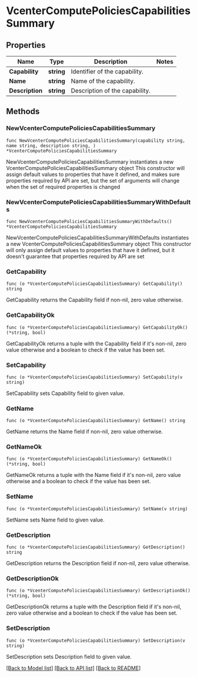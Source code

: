 # VcenterComputePoliciesCapabilitiesSummary

## Properties

Name | Type | Description | Notes
------------ | ------------- | ------------- | -------------
**Capability** | **string** | Identifier of the capability. | 
**Name** | **string** | Name of the capability. | 
**Description** | **string** | Description of the capability. | 

## Methods

### NewVcenterComputePoliciesCapabilitiesSummary

`func NewVcenterComputePoliciesCapabilitiesSummary(capability string, name string, description string, ) *VcenterComputePoliciesCapabilitiesSummary`

NewVcenterComputePoliciesCapabilitiesSummary instantiates a new VcenterComputePoliciesCapabilitiesSummary object
This constructor will assign default values to properties that have it defined,
and makes sure properties required by API are set, but the set of arguments
will change when the set of required properties is changed

### NewVcenterComputePoliciesCapabilitiesSummaryWithDefaults

`func NewVcenterComputePoliciesCapabilitiesSummaryWithDefaults() *VcenterComputePoliciesCapabilitiesSummary`

NewVcenterComputePoliciesCapabilitiesSummaryWithDefaults instantiates a new VcenterComputePoliciesCapabilitiesSummary object
This constructor will only assign default values to properties that have it defined,
but it doesn't guarantee that properties required by API are set

### GetCapability

`func (o *VcenterComputePoliciesCapabilitiesSummary) GetCapability() string`

GetCapability returns the Capability field if non-nil, zero value otherwise.

### GetCapabilityOk

`func (o *VcenterComputePoliciesCapabilitiesSummary) GetCapabilityOk() (*string, bool)`

GetCapabilityOk returns a tuple with the Capability field if it's non-nil, zero value otherwise
and a boolean to check if the value has been set.

### SetCapability

`func (o *VcenterComputePoliciesCapabilitiesSummary) SetCapability(v string)`

SetCapability sets Capability field to given value.


### GetName

`func (o *VcenterComputePoliciesCapabilitiesSummary) GetName() string`

GetName returns the Name field if non-nil, zero value otherwise.

### GetNameOk

`func (o *VcenterComputePoliciesCapabilitiesSummary) GetNameOk() (*string, bool)`

GetNameOk returns a tuple with the Name field if it's non-nil, zero value otherwise
and a boolean to check if the value has been set.

### SetName

`func (o *VcenterComputePoliciesCapabilitiesSummary) SetName(v string)`

SetName sets Name field to given value.


### GetDescription

`func (o *VcenterComputePoliciesCapabilitiesSummary) GetDescription() string`

GetDescription returns the Description field if non-nil, zero value otherwise.

### GetDescriptionOk

`func (o *VcenterComputePoliciesCapabilitiesSummary) GetDescriptionOk() (*string, bool)`

GetDescriptionOk returns a tuple with the Description field if it's non-nil, zero value otherwise
and a boolean to check if the value has been set.

### SetDescription

`func (o *VcenterComputePoliciesCapabilitiesSummary) SetDescription(v string)`

SetDescription sets Description field to given value.



[[Back to Model list]](../README.md#documentation-for-models) [[Back to API list]](../README.md#documentation-for-api-endpoints) [[Back to README]](../README.md)


